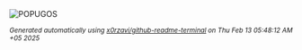 <div align="justify">
<picture>
    <source media="(prefers-color-scheme: dark)" srcset="https://i.ibb.co/0ywbXcxJ/output-gif.gif">
    <source media="(prefers-color-scheme: light)" srcset="https://i.ibb.co/0ywbXcxJ/output-gif.gif">
    <img alt="POPUGOS" src="https://i.ibb.co/0ywbXcxJ/output-gif.gif">
</picture>

<sub><i>Generated automatically using [x0rzavi/github-readme-terminal](https://github.com/x0rzavi/github-readme-terminal) on Thu Feb 13 05:48:12 AM +05 2025</i></sub>
</div>